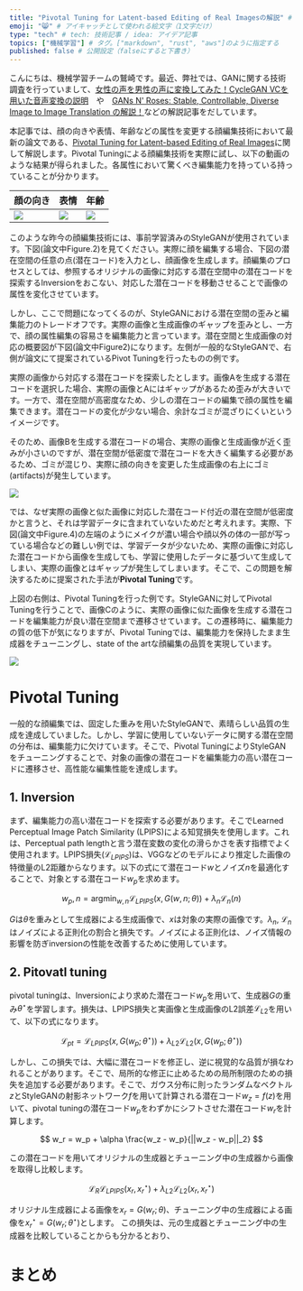 ```yaml
---
title: "Pivotal Tuning for Latent-based Editing of Real Imagesの解説" # 記事のタイトル
emoji: "😸" # アイキャッチとして使われる絵文字（1文字だけ）
type: "tech" # tech: 技術記事 / idea: アイデア記事
topics: ["機械学習"] # タグ。["markdown", "rust", "aws"]のように指定する
published: false # 公開設定（falseにすると下書き）
---
```


こんにちは、機械学習チームの鷲崎です。最近、弊社では、GANに関する技術調査を行っていまして、[女性の声を男性の声に変換してみた！CycleGAN VCを用いた音声変換の説明](https://tech.fusic.co.jp/posts/2021-06-29-ml-cycleganvc/)　や　[GANs N' Roses: Stable, Controllable, Diverse Image to Image Translation の解説！](https://tech.fusic.co.jp/posts/2021-06-20-ml-gans-n-roses/)などの解説記事をだしています。

本記事では、顔の向きや表情、年齢などの属性を変更する顔編集技術において最新の論文である、[Pivotal Tuning for Latent-based Editing of Real Images](https://arxiv.org/abs/2106.05744)に関して解説します。Pivotal Tuningによる顔編集技術を実際に試し、以下の動画のような結果が得られました。各属性において驚くべき編集能力を持っている持っていることが分かります。


|顔の向き|表情|年齢|
|-|-|-
|![](https://storage.googleapis.com/zenn-user-upload/e14d2af3b911565256cc3e01.gif)|![](https://storage.googleapis.com/zenn-user-upload/80217ceab2c2341990a517a0.gif)|![](https://storage.googleapis.com/zenn-user-upload/f048e8f06877f376912ddcfd.gif)|

このような昨今の顔編集技術には、事前学習済みのStyleGANが使用されています。下図(論文中Figure.2)を見てください。実際に顔を編集する場合、下図の潜在空間の任意の点(潜在コード)を入力とし、顔画像を生成します。顔編集のプロセスとしては、参照するオリジナルの画像に対応する潜在空間中の潜在コードを探索するInversionをおこない、対応した潜在コードを移動させることで画像の属性を変化させています。

しかし、ここで問題になってくるのが、StyleGANにおける潜在空間の歪みと編集能力のトレードオフです。実際の画像と生成画像のギャップを歪みとし、一方で、顔の属性編集の容易さを編集能力と言っています。潜在空間と生成画像の対応の概要図が下図(論文中Figure2)になります。左側が一般的なStyleGANで、右側が論文にて提案されているPivot Tuningを行ったものの例です。

実際の画像から対応する潜在コードを探索したとします。画像Aを生成する潜在コードを選択した場合、実際の画像とAにはギャップがあるため歪みが大きいです。一方で、潜在空間が高密度なため、少しの潜在コードの編集で顔の属性を編集できます。潜在コードの変化が少ない場合、余計なゴミが混ざりにくいというイメージです。

そのため、画像Bを生成する潜在コードの場合、実際の画像と生成画像が近く歪みが小さいのですが、潜在空間が低密度で潜在コードを大きく編集する必要があるため、ゴミが混じり、実際に顔の向きを変更した生成画像の右上にゴミ(artifacts)が発生しています。

![](https://storage.googleapis.com/zenn-user-upload/157e30e131d36ab64e504b1d.png)

では、なぜ実際の画像と似た画像に対応した潜在コード付近の潜在空間が低密度かと言うと、それは学習データに含まれていないためだと考えれます。実際、下図(論文中Figure.4)の左端のようにメイクが濃い場合や顔以外の体の一部が写っている場合などの難しい例では、学習データが少ないため、実際の画像に対応した潜在コードから画像を生成しても、学習に使用したデータに基づいて生成してしまい、実際の画像とはギャップが発生してしまいます。そこで、この問題を解決するために提案された手法が**Pivotal Tuning**です。

上図の右側は、Pivotal Tuningを行った例です。StyleGANに対してPivotal Tuningを行うことで、画像Cのように、実際の画像に似た画像を生成する潜在コードを編集能力が良い潜在空間まで遷移させています。この遷移時に、編集能力の質の低下が気になりますが、Pivotal Tuningでは、編集能力を保持したまま生成器をチューニングし、state of the artな顔編集の品質を実現しています。

![](https://storage.googleapis.com/zenn-user-upload/e6c92807eda90f914dc97128.png)


# Pivotal Tuning

一般的な顔編集では、固定した重みを用いたStyleGANで、素晴らしい品質の生成を達成していました。しかし、学習に使用していないデータに関する潜在空間の分布は、編集能力に欠けています。そこで、Pivotal TuningによりStyleGANをチューニングすることで、対象の画像の潜在コードを編集能力の高い潜在コードに遷移させ、高性能な編集性能を達成します。

## 1. Inversion

まず、編集能力の高い潜在コードを探索する必要があります。そこでLearned Perceptual Image Patch Similarity (LPIPS)による知覚損失を使用します。これは、Perceptual path lengthと言う潜在変数の変化の滑らかさを表す指標でよく使用されます。LPIPS損失($\mathcal{L}_{LPIPS}$)は、VGGなどのモデルにより推定した画像の特徴量のL2距離からなります。以下の式にて潜在コード$w$とノイズ$n$を最適化することで、対象とする潜在コード$w_p$を求めます。

$$
w_p, n = \mathrm{argmin}_{w,n} \mathcal{L}_{LPIPS}(x, G(w, n; \theta)) + \lambda_n \mathcal{L}_n(n)
$$

$G$は$\theta$を重みとして生成器による生成画像で、$x$は対象の実際の画像です。$\lambda_n$, $\mathcal{L}_n$はノイズによる正則化の割合と損失です。ノイズによる正則化は、ノイズ情報の影響を防ぎinversionの性能を改善するために使用しています。

## 2. Pitovatl tuning

pivotal tuningは、Inversionにより求めた潜在コード$w_p$を用いて、生成器$G$の重み$\theta^{\star}$を学習します。損失は、LPIPS損失と実画像と生成画像のL2誤差$\mathcal{L}_{L2}$を用いて、以下の式になります。

$$
\mathcal{L}_{pt} = \mathcal{L}_{LPIPS}(x, G(w_p; \theta^{\star})) + \lambda_{L2} \mathcal{L}_{L2}(x, G(w_p; \theta^{\star}))
$$

しかし、この損失では、大幅に潜在コードを修正し、逆に視覚的な品質が損なわれることがあります。そこで、局所的な修正に止めるための局所制限のための損失を追加する必要があります。そこで、ガウス分布に則ったランダムなベクトル$z$とStyleGANの射影ネットワーク$f$を用いて計算される潜在コード$w_z = f(z)$を用いて、pivotal tuningの潜在コード$w_p$をわずかにシフトさせた潜在コード$w_r$を計算します。

$$
w_r = w_p +  \alpha \frac{w_z - w_p}{||w_z - w_p||_2}
$$

この潜在コードを用いてオリジナルの生成器とチューニング中の生成器から画像を取得し比較します。

$$
\mathcal{L}_{R} \mathcal{L}_{LPIPS}(x_r, x_r^{\star}) + \lambda_{L2} \mathcal{L}_{L2}(x_r, x_r^{\star})
$$

オリジナル生成器による画像を$x_r = G(w_r; \theta)$、チューニング中の生成器による画像を$x_r^{\star} = G(w_r; \theta^{\star})$とします。
この損失は、元の生成器とチューニング中の生成器を比較していることからも分かるとおり、




# まとめ